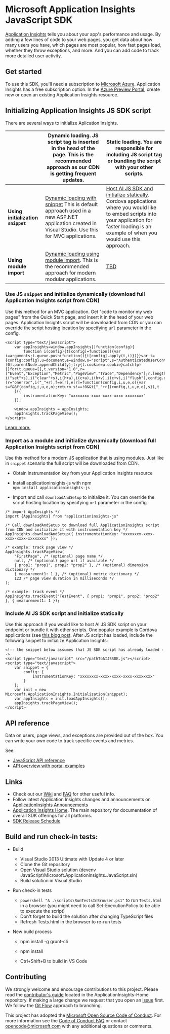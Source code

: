 ﻿# Microsoft Application Insights JavaScript SDK

[Application Insights](https://azure.microsoft.com/services/application-insights/) tells you about your app's performance and usage. By adding a few lines of code to your web pages, you get data about how many users you have, which pages are most popular, how fast pages load, whether they throw exceptions, and more. And you can add code to track more detailed user activity.

## Get started

To use this SDK, you'll need a subscription to [Microsoft Azure](https://azure.com). Application Insights has a free subscription option.
In the [Azure Preview Portal](https://portal.azure.com), create new or open an existing Application Insights resource.

## Initializing Application Insights JS SDK script   
There are several ways to initialize Aplication Insights.     

|                                    | **Dynamic loading.** JS script tag is inserted in the head of the page. This is the recommended approach as our CDN is getting frequent updates.                                                                                                           | **Static loading.** You are responsible for including JS script tag or bundling the script with your other scripts. |
|------------------------------------|------------------------------------------------------------------------------------------------------------------------------------------------------------------------------------------------------------------------------------------------------------|---------------------------------------------------------------------------------------------------------------------|
| **Using initialization `snippet`** | [Dynamic loading with snippet](README.md#use-js-snippet-and-initialize-dynamically-download-full-application-insights-script-from-cdn) This is default approach used in a new ASP.NET application created in Visual Studio. Use this for MVC applications. | [Host AI JS SDK and initialize statically](README.md#include-ai-js-sdk-script-and-initialize-statically). Cordova applications where you would like to embed scripts into your application for faster loading is an example of when you would use this approach.                                                                                                             |
| **Using module import**            | [Dynamic loading using module import](README.md#import-as-a-module-and-initialize-dynamically-download-full-application-insights-script-from-cdn). This is the recommended approach for modern modular applications.                                       | [TBD](https://github.com/Microsoft/ApplicationInsights-JS/issues/213)                                                                                                                 |

### Use JS `snippet` and initialize dynamically (download full Application Insights script from CDN)  
Use this method for an MVC application. Get "code to monitor my web pages" from the Quick Start page, 
and insert it in the head of your web pages. Application Insights script will be downloaded 
from CDN or you can override the script hosting location by specifying `url` parameter in the config.   
```
<script type="text/javascript">
    var appInsights=window.appInsights||function(config){
        function i(config){t[config]=function(){var i=arguments;t.queue.push(function(){t[config].apply(t,i)})}}var t={config:config},u=document,e=window,o="script",s="AuthenticatedUserContext",h="start",c="stop",l="Track",a=l+"Event",v=l+"Page",y=u.createElement(o),r,f;y.src=config.url||"https://az416426.vo.msecnd.net/scripts/a/ai.0.js";u.getElementsByTagName(o)[0].parentNode.appendChild(y);try{t.cookie=u.cookie}catch(p){}for(t.queue=[],t.version="1.0",r=["Event","Exception","Metric","PageView","Trace","Dependency"];r.length;)i("track"+r.pop());return i("set"+s),i("clear"+s),i(h+a),i(c+a),i(h+v),i(c+v),i("flush"),config.disableExceptionTracking||(r="onerror",i("_"+r),f=e[r],e[r]=function(config,i,u,e,o){var s=f&&f(config,i,u,e,o);return s!==!0&&t["_"+r](config,i,u,e,o),s}),t
    }({
        instrumentationKey: "xxxxxxxx-xxxx-xxxx-xxxx-xxxxxxxx"
    });

    window.appInsights = appInsights;
    appInsights.trackPageView();
</script>
```    
[Learn more.](https://azure.microsoft.com/documentation/articles/app-insights-javascript/)

### Import as a module and initialize dynamically (download full Application Insights script from CDN)  
Use this method for a modern JS application that is using modules. Just like in `snippet` scenario the full script will be downloaded from CDN.
* Obtain instrumentation key from your Application Insights resource  
* Install applicationinsights-js with npm  
`npm install applicationinsights-js` 

* Import and call `downloadAndSetup` to initialize it. You can override the script hosting location by specifying `url` parameter in the config 
```
/* import AppInsights */
import {AppInsights} from "applicationinsights-js"

/* Call downloadAndSetup to download full ApplicationInsights script from CDN and initialize it with instrumentation key */
AppInsights.downloadAndSetup({ instrumentationKey: "xxxxxxxx-xxxx-xxxx-xxxx-xxxxxxxx" });

/* example: track page view */
AppInsights.trackPageView(
    "FirstPage", /* (optional) page name */
    null, /* (optional) page url if available */
    { prop1: "prop1", prop2: "prop2" }, /* (optional) dimension dictionary */
    { measurement1: 1 }, /* (optional) metric dictionary */
    123 /* page view duration in milliseconds */
);

/* example: track event */
AppInsights.trackEvent("TestEvent", { prop1: "prop1", prop2: "prop2" }, { measurement1: 1 });
```
### Include AI JS SDK script and initialize statically
Use this approach if you would like to host AI JS SDK script on your endpoint or bundle it with other scripts. One popular example is Cordova applications (see [this blog post](http://www.teamfoundation.co.za/2016/02/application-insights-and-typescript/). After JS script has loaded, include the following snippet to initialize Application Insights:   
```
<!-- the snippet below assumes that JS SDK script has already loaded -->
<script type="text/javascript" src="/pathToAIJSSDK.js"></script>   
<script type="text/javascript">   
    var snippet = {   
        config: {   
            instrumentationKey: "xxxxxxxx-xxxx-xxxx-xxxx-xxxxxxxx"   
        }   
    };   
    var init = new Microsoft.ApplicationInsights.Initialization(snippet);   
    var appInsights = init.loadAppInsights();   
    appInsights.trackPageView();   
</script>   
```  
## API reference

Data on users, page views, and exceptions are provided out of the box. You can write your own code to track specific events and metrics.

See:

* [JavaScript API reference](https://github.com/Microsoft/ApplicationInsights-JS/blob/master/API-reference.md)
* [API overview with portal examples](https://azure.microsoft.com/documentation/articles/app-insights-api-custom-events-metrics/)

## Links

* Check out our [Wiki](https://github.com/Microsoft/ApplicationInsights-JS/wiki) and [FAQ](https://github.com/Microsoft/ApplicationInsights-JS/wiki/FAQ) for other useful info. 
* Follow latest Application Insights changes and announcements on [ApplicationInsights Announcements](https://github.com/Microsoft/ApplicationInsights-Announcements)
* [Application Insights Home](https://github.com/Microsoft/ApplicationInsights-Home). The main repository for documentation of overall SDK offerings for all platforms.
* [SDK Release Schedule](https://github.com/Microsoft/ApplicationInsights-Home/wiki/SDK-Release-Schedule)


## Build and run check-in tests:

* Build
  * Visual Studio 2013 Ultimate with Update 4 or later
  * Clone the Git repository 
  * Open Visual Studio solution (devenv JavaScript\Microsoft.ApplicationInsights.JavaScript.sln)
  * Build solution in Visual Studio

* Run check-in tests
  * `powershell "& .\scripts\RunTestsInBrowser.ps1"` to run `Tests.html` in a browser (you might need to call Set-ExecutionPolicy to be able to execute the script)
  * Don't forget to build the solution after changing TypeScript files
  * Refresh Tests.html in the browser to re-run tests

* New build process
  * npm install -g grunt-cli
  * npm install
  
  * Ctrl+Shift+B to build in VS Code

## Contributing

We strongly welcome and encourage contributions to this project. Please read the [contributor's guide][ContribGuide] located in the ApplicationInsights-Home repository. If making a large change we request that you open an [issue][GitHubIssue] first. We follow the [Git Flow][GitFlow] approach to branching. 

This project has adopted the [Microsoft Open Source Code of Conduct](https://opensource.microsoft.com/codeofconduct/). For more information see the [Code of Conduct FAQ](https://opensource.microsoft.com/codeofconduct/faq/) or contact [opencode@microsoft.com](mailto:opencode@microsoft.com) with any additional questions or comments.

[ContribGuide]: https://github.com/Microsoft/ApplicationInsights-Home/blob/master/CONTRIBUTING.md
[GitFlow]: http://nvie.com/posts/a-successful-git-branching-model/
[GitHubIssue]: https://github.com/Microsoft/ApplicationInsights-JS/issues
